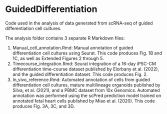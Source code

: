 # GuidedDifferentiation

Code used in the analysis of data generated from scRNA-seq of guided differentiation cell cultures.  
  
The analysis folder contains 3 separate R Markdown files:  
  
1. Manual_cell_annotation.Rmd: Manual annotation of guided differentiation cell cultures using Seurat. This code produces Fig. 1B and 1C, as well as Extended Figures 2 through 5.  
2. Timecourse_integration.Rmd: Seurat integration of a 16-day iPSC-CM differentiation time-course dataset published by Elorbany et al. (2022), and the guided differentiation dataset. This code produces Fig. 2.  
3. In_vivo_reference.Rmd: Automated annotation of cells from guided differentiation cell cultures, mature multilineage organoids published by Silva, et al. (2021), and a PBMC dataset from 10x Genomics. Automated annotation was performed using the scPred prediction model trained on annotated fetal heart cells published by Miao et al. (2020). This code produces Fig. 3A, 3C, and 3D.
